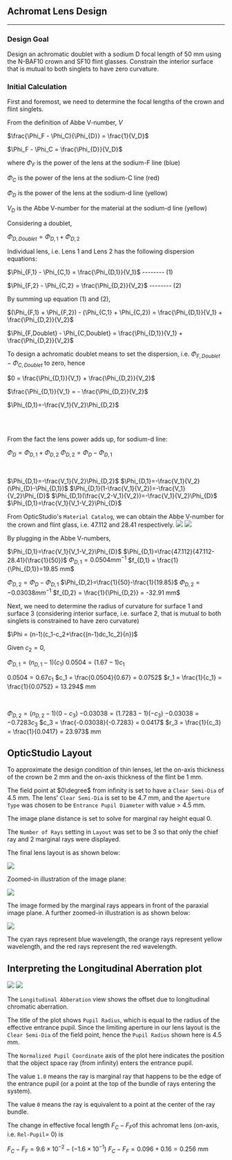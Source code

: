## Achromat Lens Design

---

### Design Goal

Design an achromatic doublet with a sodium D focal length of 50 mm using the N-BAF10 crown and SF10 flint glasses. Constrain the interior surface that is mutual to both singlets to have zero curvature. 

### Initial Calculation

First and foremost, we need to determine the focal lengths of the crown and flint singlets.

From the definition of Abbe V-number, $V$

$\frac{\Phi_F - \Phi_C}{\Phi_{D}} = \frac{1}{V_D}$

$\Phi_F - \Phi_C = \frac{\Phi_{D}}{V_D}$

where 
$\Phi_F$ is the power of the lens at the sodium-F line (blue)

$\Phi_C$ is the power of the lens at the sodium-C line (red)

$\Phi_D$ is the power of the lens at the sodium-d line (yellow)

$V_D$ is the Abbe V-number for the material at the sodium-d line (yellow)

Considering a doublet,

$\Phi_{D,Doublet} = \Phi_{D,1} + \Phi_{D,2}$

Individual lens, i.e. Lens 1 and Lens 2 has the following dispersion equations:

$\Phi_{F,1} - \Phi_{C,1} = \frac{\Phi_{D,1}}{V_1}$ -------- (1)

$\Phi_{F,2} - \Phi_{C,2} = \frac{\Phi_{D,2}}{V_2}$ -------- (2)

By summing up equation (1) and (2),

$(\Phi_{F,1} + \Phi_{F,2}) - (\Phi_{C,1} + \Phi_{C,2}) = \frac{\Phi_{D,1}}{V_1} + \frac{\Phi_{D,2}}{V_2}$

$\Phi_{F,Doublet} - \Phi_{C,Doublet} = \frac{\Phi_{D,1}}{V_1} + \frac{\Phi_{D,2}}{V_2}$

To design a achromatic doublet means  to set the dispersion, i.e. $\Phi_{F,Doublet} - \Phi_{C,Doublet}$ to zero, hence

$0 = \frac{\Phi_{D,1}}{V_1} + \frac{\Phi_{D,2}}{V_2}$

$\frac{\Phi_{D,1}}{V_1} =  - \frac{\Phi_{D,2}}{V_2}$

$\Phi_{D,1}=-\frac{V_1}{V_2}\Phi_{D,2}$

<br>
<br>

From the fact the lens power adds up, for sodium-d line:

$\Phi_{D}=\Phi_{D,1}+\Phi_{D,2}$
$\Phi_{D,2}=\Phi_{D}-\Phi_{D,1}$

<br>

$\Phi_{D,1}=-\frac{V_1}{V_2}\Phi_{D,2}$
$\Phi_{D,1}=-\frac{V_1}{V_2}(\Phi_{D}-\Phi_{D,1})$
$\Phi_{D,1}(1-\frac{V_1}{V_2})=-\frac{V_1}{V_2}\Phi_{D}$
$\Phi_{D,1}(\frac{V_2-V_1}{V_2})=-\frac{V_1}{V_2}\Phi_{D}$
$\Phi_{D,1}=\frac{V_1}{V_1-V_2}\Phi_{D}$


From OpticStudio's `Material Catalog`, we can obtain the Abbe V-number for the crown and flint glass, i.e. 47.112 and 28.41 respectively.
<img src='./img/Q1(1).png'>
<img src='./img/Q1(2).png'>

By plugging in the Abbe V-numbers,

$\Phi_{D,1}=\frac{V_1}{V_1-V_2}\Phi_{D}$
$\Phi_{D,1}=\frac{47.112}{47.112-28.41}(\frac{1}{50})$
$\Phi_{D,1}=0.0504 mm^{-1}$
$f_{D,1} = \frac{1}{\Phi_{D,1}}=19.85 mm$

$\Phi_{D,2}=\Phi_{D}-\Phi_{D,1}$
$\Phi_{D,2}=\frac{1}{50}-\frac{1}{19.85}$
$\Phi_{D,2}=-0.03038 mm^{-1}$
$f_{D,2} = \frac{1}{\Phi_{D,2}} = -32.91 mm$

Next, we need to determine the radius of curvature for surface 1 and surface 3 (considering interior surface, i.e. surface 2, that is mutual to both singlets is constrained to have zero curvature)

$\Phi = (n-1)(c_1-c_2+\frac{(n-1)dc_1c_2}{n})$

Given $c_2 = 0$,

$\Phi_{D,1} = (n_{D,1} - 1)(c_1)$
$0.0504 = (1.67 - 1)c_1$

$0.0504 = 0.67c_1$
$c_1 = \frac{0.0504}{0.67} = 0.0752$
$r_1 = \frac{1}{c_1} = \frac{1}{0.0752} = 13.294$ mm

<br>

$\Phi_{D,2} = (n_{D,2} - 1)(0 -c_3)$
$-0.03038 = (1.7283 - 1)(-c_3)$
$-0.03038 = -0.7283c_3$
$c_3 = \frac{-0.03038}{-0.7283} = 0.0417$
$r_3 = \frac{1}{c_3} = \frac{1}{0.0417} = 23.973$ mm

## OpticStudio Layout

To approximate the design condition of thin lenses, let the on-axis thickness of the crown be 2 mm and the on-axis thickness of the flint be 1 mm. 

The field point at $0\degree$ from infinity is set to have a `Clear Semi-Dia` of 4.5 mm. The lens' `Clear Semi-Dia` is set to be 4.7 mm, and the `Aperture Type` was chosen to be `Entrance Pupil Diameter` with value > 4.5 mm. 

The image plane distance is set to solve for marginal ray height equal 0. 

The `Number of Rays` setting in `Layout` was set to be 3 so that only the chief ray and 2 marginal rays were displayed.

The final lens layout is as shown below:

<img src='./img/Q7.png'>

Zoomed-in illustration of the image plane:

<img src='./img/Q7(2).png'>

The image formed by the marginal rays appears in front of the paraxial image plane. A further zoomed-in illustration is as shown below:

<img src='./img/Q7(3).png'>

The cyan rays represent blue wavelength, the orange rays represent yellow wavelength, and the red rays represent the red wavelength.

## Interpreting the Longitudinal Aberration plot

<img src='./img/Q7(4).png'>
<img src='./img/Q7(5).png'>

The `Longitudinal Abberation` view shows the offset due to longitudinal chromatic aberration.

The title of the plot shows `Pupil Radius`, which is equal to the radius of the effective entrance pupil. Since the limiting aperture in our lens layout is the `Clear Semi-Dia` of the field point, hence the `Pupil Radius` shown here is 4.5 mm.

The `Normalized Pupil Coordinate` axis of the plot here indicates the position that the object space ray (from infinity) enters the entrance pupil. 

The value `1.0` means the ray is marginal ray that happens to be the edge of the entrance pupil (or a point at the top of the bundle of rays entering the system). 

The value `0` means the ray is equivalent to a point at the center of the ray bundle.

The change in effective focal length $F_C-F_F$​ of this achromat lens (on-axis, i.e. `Rel-Pupil`= 0) is

$F_C-F_F = 9.6 \times 10^{-2} - (-1.6 \times 10^{-1})$
$F_C-F_F = 0.096 + 0.16 = 0.256$ mm